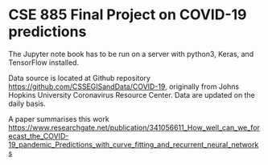 # CSE 885 Final Project on COVID-19 predictions

The Jupyter note book has to be run on a server with python3, Keras, and TensorFlow installed.

Data source is located at Github repository https://github.com/CSSEGISandData/COVID-19, originally from Johns Hopkins University Coronavirus Resource Center. Data are updated on the daily basis.

A paper summarises this work 
https://www.researchgate.net/publication/341056611_How_well_can_we_forecast_the_COVID-19_pandemic_Predictions_with_curve_fitting_and_recurrent_neural_networks
